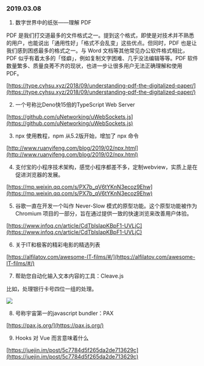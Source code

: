 ### 2019.03.08

1. 数字世界中的纸张——理解 PDF

PDF 是我们打交道最多的文件格式之一。提到这个格式，即使是对技术并不熟悉的用户，也能说出「通用性好」「格式不会乱变」这些优点。但同时，PDF 也是让我们感到困惑最多的格式之一。与 Word 文档等其他常见办公软件格式相比，PDF 似乎有着太多的「怪癖」，例如复制文字困难、几乎没法编辑等等。PDF 软件数量繁多、质量良莠不齐的现状，也进一步让很多用户无法正确理解和使用 PDF。

[https://type.cyhsu.xyz/2018/09/understanding-pdf-the-digitalized-paper/](https://type.cyhsu.xyz/2018/09/understanding-pdf-the-digitalized-paper/)

2. 一个号称比Deno快15倍的TypeScript Web Server

[https://github.com/uNetworking/uWebSockets.js](https://github.com/uNetworking/uWebSockets.js)

3. npx 使用教程，npm 从5.2版开始，增加了 npx 命令

[http://www.ruanyifeng.com/blog/2019/02/npx.html](http://www.ruanyifeng.com/blog/2019/02/npx.html)

4. 支付宝的小程序技术架构，感觉小程序都差不多，定制webview，实质上是在促进浏览器的发展。

[https://mp.weixin.qq.com/s/PX7b_qV6tYKnN3ecoz9Ehw](https://mp.weixin.qq.com/s/PX7b_qV6tYKnN3ecoz9Ehw)

5. 谷歌一直在开发一个叫作 Never-Slow 模式的原型功能。这个原型功能被作为 Chromium 项目的一部分，旨在通过提供一致的快速浏览来改善用户体验。

[https://www.infoq.cn/article/CdTblsIapKBpF1-UVLjC](https://www.infoq.cn/article/CdTblsIapKBpF1-UVLjC)

6. 关于IT和极客的精彩电影的精选列表

[https://alfilatov.com/awesome-IT-films/#/](https://alfilatov.com/awesome-IT-films/#/)

7. 帮助您自动化输入文本内容的工具：Cleave.js

比如，处理银行卡号四位一组的处理。

![](https://static1.keepcdn.com/2019/02/25/1551076986437_708x559.png)

8. 号称宇宙第一的javascript bundler：PAX

[https://pax.js.org/](https://pax.js.org/)

9. Hooks 对 Vue 而言意味着什么

[https://juejin.im/post/5c7784d5f265da2de713629c](https://juejin.im/post/5c7784d5f265da2de713629c)